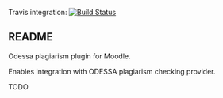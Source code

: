 Travis integration: [![Build Status](https://travis-ci.org/catalyst/moodle-plagiarism_odessa.svg?branch=master)](https://travis-ci.org/catalyst/moodle-plagiarism_odessa)

README
--------

Odessa plagiarism plugin for Moodle.
 
Enables integration with ODESSA plagiarism checking provider.

TODO
